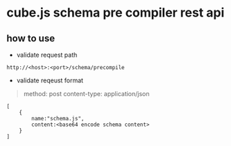 # cube.js schema pre compiler rest api


## how to use


*  validate request path 

```code
http://<host>:<port>/schema/precompile
```

* validate reqeust format

> method: post content-type: application/json

```code
[
    {
        name:"schema.js",
        content:<base64 encode schema content>
    }
]
```